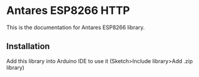# Antares ESP8266 HTTP  

This is the documentation for Antares ESP8266 library.  

## Installation  
Add this library into Arduino IDE to use it (Sketch>Include library>Add .zip library)    

